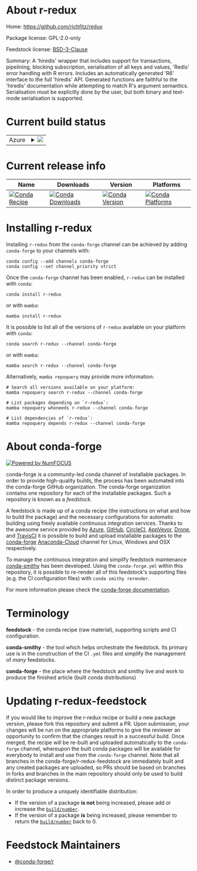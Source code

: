 About r-redux
=============

Home: https://github.com/richfitz/redux

Package license: GPL-2.0-only

Feedstock license: [BSD-3-Clause](https://github.com/conda-forge/r-redux-feedstock/blob/main/LICENSE.txt)

Summary: A 'hiredis' wrapper that includes support for transactions, pipelining, blocking subscription, serialisation of all keys and values, 'Redis' error handling with R errors. Includes an automatically generated 'R6' interface to the full 'hiredis' API.  Generated functions are faithful to the 'hiredis' documentation while attempting to match R's argument semantics.  Serialisation must be explicitly done by the user, but both binary and text-mode serialisation is supported.

Current build status
====================


<table>
    
  <tr>
    <td>Azure</td>
    <td>
      <details>
        <summary>
          <a href="https://dev.azure.com/conda-forge/feedstock-builds/_build/latest?definitionId=17888&branchName=main">
            <img src="https://dev.azure.com/conda-forge/feedstock-builds/_apis/build/status/r-redux-feedstock?branchName=main">
          </a>
        </summary>
        <table>
          <thead><tr><th>Variant</th><th>Status</th></tr></thead>
          <tbody><tr>
              <td>linux_64_r_base4.1</td>
              <td>
                <a href="https://dev.azure.com/conda-forge/feedstock-builds/_build/latest?definitionId=17888&branchName=main">
                  <img src="https://dev.azure.com/conda-forge/feedstock-builds/_apis/build/status/r-redux-feedstock?branchName=main&jobName=linux&configuration=linux%20linux_64_r_base4.1" alt="variant">
                </a>
              </td>
            </tr><tr>
              <td>linux_64_r_base4.2</td>
              <td>
                <a href="https://dev.azure.com/conda-forge/feedstock-builds/_build/latest?definitionId=17888&branchName=main">
                  <img src="https://dev.azure.com/conda-forge/feedstock-builds/_apis/build/status/r-redux-feedstock?branchName=main&jobName=linux&configuration=linux%20linux_64_r_base4.2" alt="variant">
                </a>
              </td>
            </tr><tr>
              <td>osx_64_r_base4.1</td>
              <td>
                <a href="https://dev.azure.com/conda-forge/feedstock-builds/_build/latest?definitionId=17888&branchName=main">
                  <img src="https://dev.azure.com/conda-forge/feedstock-builds/_apis/build/status/r-redux-feedstock?branchName=main&jobName=osx&configuration=osx%20osx_64_r_base4.1" alt="variant">
                </a>
              </td>
            </tr><tr>
              <td>osx_64_r_base4.2</td>
              <td>
                <a href="https://dev.azure.com/conda-forge/feedstock-builds/_build/latest?definitionId=17888&branchName=main">
                  <img src="https://dev.azure.com/conda-forge/feedstock-builds/_apis/build/status/r-redux-feedstock?branchName=main&jobName=osx&configuration=osx%20osx_64_r_base4.2" alt="variant">
                </a>
              </td>
            </tr><tr>
              <td>win_64</td>
              <td>
                <a href="https://dev.azure.com/conda-forge/feedstock-builds/_build/latest?definitionId=17888&branchName=main">
                  <img src="https://dev.azure.com/conda-forge/feedstock-builds/_apis/build/status/r-redux-feedstock?branchName=main&jobName=win&configuration=win%20win_64_" alt="variant">
                </a>
              </td>
            </tr>
          </tbody>
        </table>
      </details>
    </td>
  </tr>
</table>

Current release info
====================

| Name | Downloads | Version | Platforms |
| --- | --- | --- | --- |
| [![Conda Recipe](https://img.shields.io/badge/recipe-r--redux-green.svg)](https://anaconda.org/conda-forge/r-redux) | [![Conda Downloads](https://img.shields.io/conda/dn/conda-forge/r-redux.svg)](https://anaconda.org/conda-forge/r-redux) | [![Conda Version](https://img.shields.io/conda/vn/conda-forge/r-redux.svg)](https://anaconda.org/conda-forge/r-redux) | [![Conda Platforms](https://img.shields.io/conda/pn/conda-forge/r-redux.svg)](https://anaconda.org/conda-forge/r-redux) |

Installing r-redux
==================

Installing `r-redux` from the `conda-forge` channel can be achieved by adding `conda-forge` to your channels with:

```
conda config --add channels conda-forge
conda config --set channel_priority strict
```

Once the `conda-forge` channel has been enabled, `r-redux` can be installed with `conda`:

```
conda install r-redux
```

or with `mamba`:

```
mamba install r-redux
```

It is possible to list all of the versions of `r-redux` available on your platform with `conda`:

```
conda search r-redux --channel conda-forge
```

or with `mamba`:

```
mamba search r-redux --channel conda-forge
```

Alternatively, `mamba repoquery` may provide more information:

```
# Search all versions available on your platform:
mamba repoquery search r-redux --channel conda-forge

# List packages depending on `r-redux`:
mamba repoquery whoneeds r-redux --channel conda-forge

# List dependencies of `r-redux`:
mamba repoquery depends r-redux --channel conda-forge
```


About conda-forge
=================

[![Powered by
NumFOCUS](https://img.shields.io/badge/powered%20by-NumFOCUS-orange.svg?style=flat&colorA=E1523D&colorB=007D8A)](https://numfocus.org)

conda-forge is a community-led conda channel of installable packages.
In order to provide high-quality builds, the process has been automated into the
conda-forge GitHub organization. The conda-forge organization contains one repository
for each of the installable packages. Such a repository is known as a *feedstock*.

A feedstock is made up of a conda recipe (the instructions on what and how to build
the package) and the necessary configurations for automatic building using freely
available continuous integration services. Thanks to the awesome service provided by
[Azure](https://azure.microsoft.com/en-us/services/devops/), [GitHub](https://github.com/),
[CircleCI](https://circleci.com/), [AppVeyor](https://www.appveyor.com/),
[Drone](https://cloud.drone.io/welcome), and [TravisCI](https://travis-ci.com/)
it is possible to build and upload installable packages to the
[conda-forge](https://anaconda.org/conda-forge) [Anaconda-Cloud](https://anaconda.org/)
channel for Linux, Windows and OSX respectively.

To manage the continuous integration and simplify feedstock maintenance
[conda-smithy](https://github.com/conda-forge/conda-smithy) has been developed.
Using the ``conda-forge.yml`` within this repository, it is possible to re-render all of
this feedstock's supporting files (e.g. the CI configuration files) with ``conda smithy rerender``.

For more information please check the [conda-forge documentation](https://conda-forge.org/docs/).

Terminology
===========

**feedstock** - the conda recipe (raw material), supporting scripts and CI configuration.

**conda-smithy** - the tool which helps orchestrate the feedstock.
                   Its primary use is in the construction of the CI ``.yml`` files
                   and simplify the management of *many* feedstocks.

**conda-forge** - the place where the feedstock and smithy live and work to
                  produce the finished article (built conda distributions)


Updating r-redux-feedstock
==========================

If you would like to improve the r-redux recipe or build a new
package version, please fork this repository and submit a PR. Upon submission,
your changes will be run on the appropriate platforms to give the reviewer an
opportunity to confirm that the changes result in a successful build. Once
merged, the recipe will be re-built and uploaded automatically to the
`conda-forge` channel, whereupon the built conda packages will be available for
everybody to install and use from the `conda-forge` channel.
Note that all branches in the conda-forge/r-redux-feedstock are
immediately built and any created packages are uploaded, so PRs should be based
on branches in forks and branches in the main repository should only be used to
build distinct package versions.

In order to produce a uniquely identifiable distribution:
 * If the version of a package **is not** being increased, please add or increase
   the [``build/number``](https://docs.conda.io/projects/conda-build/en/latest/resources/define-metadata.html#build-number-and-string).
 * If the version of a package **is** being increased, please remember to return
   the [``build/number``](https://docs.conda.io/projects/conda-build/en/latest/resources/define-metadata.html#build-number-and-string)
   back to 0.

Feedstock Maintainers
=====================

* [@conda-forge/r](https://github.com/conda-forge/r/)

